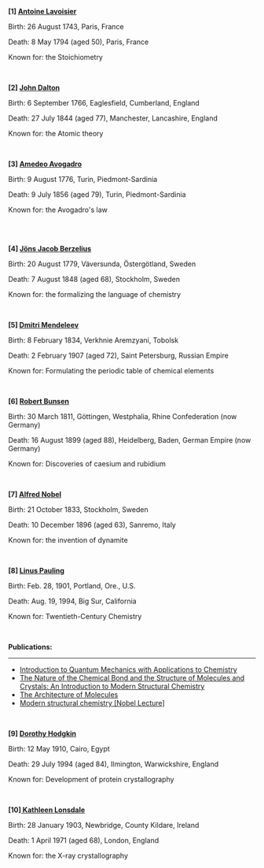 <p><strong>[1] <a href="https://en.wikipedia.org/wiki/Antoine_Lavoisier">Antoine Lavoisier</a></strong></p>
<p>Birth: 26 August 1743, Paris, France</p>
<p>Death: 8 May 1794 (aged 50), Paris, France</p>
<p>Known for: the Stoichiometry</p>
<p><strong>&nbsp;</strong></p>
<p><strong>[2] <a href="https://en.wikipedia.org/wiki/John_Dalton">John Dalton</a></strong></p>
<p>Birth: 6 September 1766, Eaglesfield, Cumberland, England</p>
<p>Death: 27 July 1844 (aged 77), Manchester, Lancashire, England</p>
<p>Known for: the Atomic theory</p>
<p>&nbsp;</p>
<p><strong>[3] <a href="https://en.wikipedia.org/wiki/Amedeo_Avogadro">Amedeo Avogadro</a></strong></p>
<p>Birth: 9 August 1776, Turin, Piedmont-Sardinia</p>
<p>Death: 9 July 1856 (aged 79), Turin, Piedmont-Sardinia</p>
<p>Known for: the Avogadro's law</p>
<p>&nbsp;</p>
<p><strong><br /> <strong>[4] <a href="https://en.wikipedia.org/wiki/J%C3%B6ns_Jacob_Berzelius">J&ouml;ns Jacob Berzelius</a></strong></strong></p>
<p>Birth: 20 August 1779, V&auml;versunda, &Ouml;sterg&ouml;tland, Sweden</p>
<p>Death: 7 August 1848 (aged 68), Stockholm, Sweden</p>
<p>Known for: the formalizing the language of chemistry</p>
<p>&nbsp;</p>
<p><strong>[5] <a href="https://en.wikipedia.org/wiki/Dmitri_Mendeleev">Dmitri Mendeleev</a></strong></p>
<p>Birth: 8 February 1834, Verkhnie Aremzyani, Tobolsk</p>
<p>Death: 2 February 1907 (aged 72), Saint Petersburg, Russian Empire</p>
<p>Known for: Formulating the periodic table of chemical elements</p>
<p><strong>&nbsp;</strong></p>
<p><strong>[6] <a href="https://en.wikipedia.org/wiki/Robert_Bunsen">Robert Bunsen</a></strong></p>
<p>Birth: 30 March 1811, G&ouml;ttingen, Westphalia, Rhine Confederation (now Germany)</p>
<p>Death: 16 August 1899 (aged 88), Heidelberg, Baden, German Empire (now Germany)</p>
<p>Known for: Discoveries of caesium and rubidium</p>
<p>&nbsp;</p>
<p><strong>[7] <a href="https://en.wikipedia.org/wiki/Alfred_Nobel">Alfred Nobel</a></strong></p>
<p>Birth: 21 October 1833, Stockholm, Sweden</p>
<p>Death: 10 December 1896 (aged 63), Sanremo, Italy</p>
<p>Known for: the invention of dynamite</p>
<p>&nbsp;</p>
<p><strong>[8] <a href="https://en.wikipedia.org/wiki/Linus_Pauling">Linus Pauling</a></strong></p>
<p>Birth: Feb. 28, 1901, Portland, Ore., U.S.</p>
<p>Death: Aug. 19, 1994, Big Sur, California</p>
<p>Known for: Twentieth-Century Chemistry</p>
<p>&nbsp;</p>
<p><strong>Publications:</strong></p>
<hr />
<ul>
<li><a href="https://github.com/manjunath5496/The-100-Most-Influential-Scientists-of-All-Time/blob/master/tst(92).pdf">Introduction to Quantum Mechanics with Applications to Chemistry</a></li>
<li><a href="https://github.com/manjunath5496/The-100-Most-Influential-Scientists-of-All-Time/blob/master/tst(93).pdf">The Nature of the Chemical Bond and the Structure of Molecules and Crystals: An Introduction to Modern Structural Chemistry</a></li>
<li><a href="https://github.com/manjunath5496/The-100-Most-Influential-Scientists-of-All-Time/blob/master/tst(94).pdf">The Architecture of Molecules</a></li>
<li><a href="https://github.com/manjunath5496/The-100-Most-Influential-Scientists-of-All-Time/blob/master/tst(221).pdf">Modern structural chemistry [Nobel Lecture]</a></li>
</ul>
</br>

<p><strong>[9] <a href="https://en.wikipedia.org/wiki/Dorothy_Hodgkin">Dorothy Hodgkin</a></strong></p>
<p>Birth: 12 May 1910, Cairo, Egypt</p>
<p>Death: 29 July 1994 (aged 84), Ilmington, Warwickshire, England</p>
<p>Known for: Development of protein crystallography</p>
<p>&nbsp;</p>
<p><strong>[10]<a href="https://en.wikipedia.org/wiki/Kathleen_Lonsdale"> Kathleen Lonsdale</a></strong></p>
<p>Birth: 28 January 1903, Newbridge, County Kildare, Ireland</p>
<p>Death: 1 April 1971 (aged 68), London, England</p>
<p>Known for: the X-ray crystallography</p>
<p>&nbsp;</p>
<p>&nbsp;</p>
